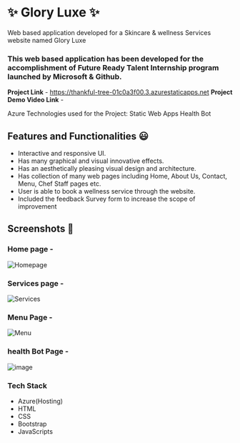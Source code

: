 # ✨ Glory Luxe  ✨
Web based application developed for a Skincare & wellness Services website named Glory Luxe

### This web based application has been developed for the accomplishment of Future Ready Talent Internship program launched by Microsoft & Github.

**Project Link** - https://thankful-tree-01c0a3f00.3.azurestaticapps.net
**Project Demo Video Link** -  

Azure Technologies used for the Project:
Static Web Apps
Health Bot

## Features and Functionalities 😃

- Interactive and responsive UI.
- Has many graphical and visual innovative effects.
- Has an aesthetically pleasing visual design and architecture.
- Has collection of many web pages including Home, About Us, Contact, Menu, Chef Staff pages etc.
- User is able to book a wellness service through the website.
- Included the feedback Survey form to increase the scope of improvement 

## Screenshots 📸
### Home page -   
![Homepage](https://github.com/Aketisrilakshmi/ProjectAB/assets/110379893/f5250d69-dcb8-457a-a9e9-52bec6e2dd9a)

### Services page -
![Services](https://github.com/Aketisrilakshmi/ProjectAB/assets/110379893/aa6201e9-43bf-49a2-92e9-e6e100954472)

### Menu Page -
![Menu](https://github.com/Aketisrilakshmi/ProjectAB/assets/110379893/01edf12b-116c-4e2a-a05a-61c542670d2e)

### health Bot Page -
![image](https://github.com/Aketisrilakshmi/ProjectAB/assets/110379893/6fa39a96-c6ef-4da5-9449-0fe37b3b9e31)

### Tech Stack 
- Azure(Hosting)
- HTML
- CSS
- Bootstrap
- JavaScripts


